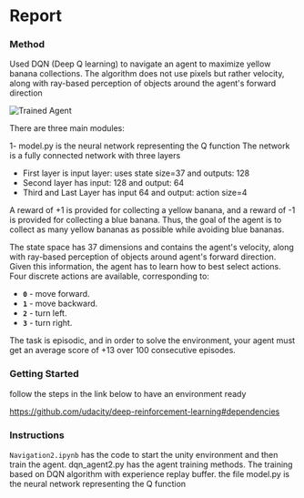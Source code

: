 [//]: # (Image References)

[image1]: https://user-images.githubusercontent.com/10624937/42135619-d90f2f28-7d12-11e8-8823-82b970a54d7e.gif "Trained Agent"

# Report

### Method

Used DQN (Deep Q learning) to navigate an agent to maximize yellow banana collections.
The algorithm does not use pixels but rather velocity, along with ray-based perception of objects around the agent's forward direction

![Trained Agent][image1]

There are three main modules:

1- model.py is the neural network representing the Q function
The network is a fully connected network with three layers
  * First layer is input layer: uses state size=37 and outputs: 128
  * Second layer has input: 128 and output: 64
  * Third and Last Layer has input 64 and output: action size=4


A reward of +1 is provided for collecting a yellow banana, and a reward of -1 is provided for collecting a blue banana.  Thus, the goal of the agent is to collect as many yellow bananas as possible while avoiding blue bananas.  

The state space has 37 dimensions and contains the agent's velocity, along with ray-based perception of objects around agent's forward direction.  Given this information, the agent has to learn how to best select actions.  Four discrete actions are available, corresponding to:
- **`0`** - move forward.
- **`1`** - move backward.
- **`2`** - turn left.
- **`3`** - turn right.

The task is episodic, and in order to solve the environment, your agent must get an average score of +13 over 100 consecutive episodes.

### Getting Started

follow the steps in the link below to have an environment ready

https://github.com/udacity/deep-reinforcement-learning#dependencies


### Instructions

`Navigation2.ipynb` has the code to start the unity environment and then train the agent. 
dqn_agent2.py has the agent training methods. The training based on DQN algorithm with experience replay buffer.
the file model.py is the neural network representing the Q function 
